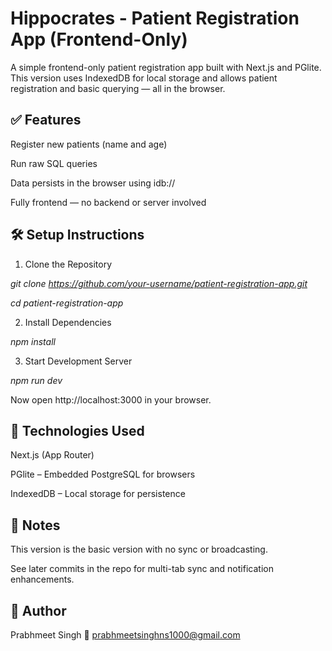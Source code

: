 # Hippocrates - Patient Registration App (Frontend-Only)
A simple frontend-only patient registration app built with Next.js and PGlite.
This version uses IndexedDB for local storage and allows patient registration and basic querying — all in the browser.

## ✅ Features
Register new patients (name and age)

Run raw SQL queries

Data persists in the browser using idb://

Fully frontend — no backend or server involved

## 🛠️ Setup Instructions
1. Clone the Repository

*git clone https://github.com/your-username/patient-registration-app.git*

*cd patient-registration-app*

2. Install Dependencies

*npm install*

3. Start Development Server

*npm run dev*

Now open http://localhost:3000 in your browser.

## 🧱 Technologies Used
Next.js (App Router)

PGlite – Embedded PostgreSQL for browsers

IndexedDB – Local storage for persistence

## 📌 Notes
This version is the basic version with no sync or broadcasting.

See later commits in the repo for multi-tab sync and notification enhancements.

## 👤 Author
Prabhmeet Singh
📧 prabhmeetsinghns1000@gmail.com

